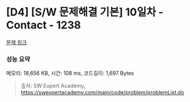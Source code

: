 # [D4] [S/W 문제해결 기본] 10일차 - Contact - 1238 

[문제 링크](https://swexpertacademy.com/main/code/problem/problemDetail.do?contestProbId=AV15B1cKAKwCFAYD) 

### 성능 요약

메모리: 18,656 KB, 시간: 108 ms, 코드길이: 1,697 Bytes



> 출처: SW Expert Academy, https://swexpertacademy.com/main/code/problem/problemList.do